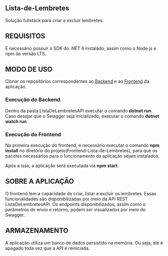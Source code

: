## Lista-de-Lembretes

Solução fullstack para criar e excluir lembretes.

## REQUISITOS

É necessário possuir o SDK do .NET 6 instalado, assim como o Node.js e npm da versão LTS.

## MODO DE USO

Clonar os reposítórios correspondentes ao <a href=https://github.com/Uiseman/Lista-de-Lembretes>Backend</a> e ao <a href=https://github.com/Uiseman/Frontend-Lista-de-Lembretes>Frontend</a> da aplicação.

### Execução do Backend

Dentro da pasta ListaDeLembretesAPI executar o comando **dotnet run**. Caso desejar que o Swagger seja inicializado, executar o comando **dotnet watch run**

### Execução do Frontend

Na primeira execução do frontend, é necessário executar o comando **npm install** no diretório do projeto(Frontend-Lista-de-Lembretes), para que os pacotes necessários para o funcionamento da aplicação sejam instalados. 

Após a isso, a aplicação será executada via **npm start**.

## SOBRE A APLICAÇÃO

O frontend tem a capacidade de criar, listar e excluir os lembretes. Essas funcionalidades são disponibilizadas por meio da API REST ListaDeLembretesAPI. Os endpoints disponibilizados, assim como o parâmetros de envio e retorno, podem ser visualizados por meio do Swagger.

## ARMAZENAMENTO

A aplicação utiliza um banco de dados persistido na memória. Ou seja, ele é apagado toda vez que a API é reiniciada.

